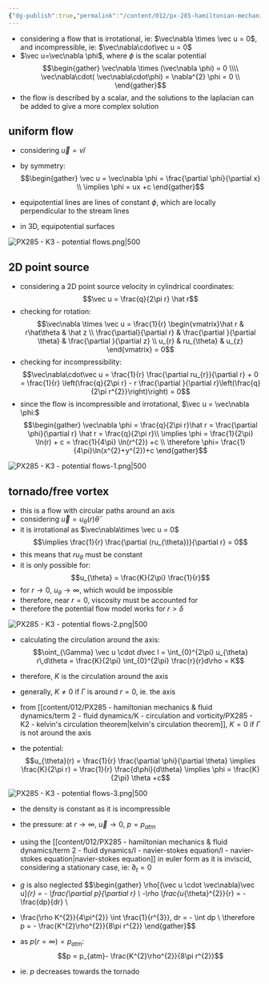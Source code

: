 ```yaml
---
{"dg-publish":true,"permalink":"/content/012/px-285-hamiltonian-mechanics-and-fluid-dynamics/term-2-fluid-dynamics/k-circulation-and-vorticity/px-285-k3-potential-flows/","noteIcon":"1","created":"2025-02-14T12:06:40.234+00:00","updated":"2025-02-14T14:20:07.502+00:00"}
---
```


- considering a flow that is irrotational, ie: $\vec\nabla \times \vec u = 0$, and incompressible, ie: $\vec\nabla\cdot\vec u = 0$
- $\vec u=\vec\nabla \phi$, where $\phi$ is the scalar potential 
$$\begin{gather}
\vec\nabla \times (\vec\nabla \phi) = 0 \\\\
\vec\nabla\cdot( \vec\nabla\cdot\phi) = \nabla^{2} \phi = 0 \\
\end{gather}$$
- the flow is described by a scalar, and the solutions to the laplacian can be added to give a more complex solution
## uniform flow
- considering $\vec u = v \hat i$
- by symmetry:
$$\begin{gather}
\vec u = \vec\nabla \phi = \frac{\partial \phi}{\partial x} \\
\implies \phi = ux +c
\end{gather}$$

- equipotential lines are lines of constant $\phi$, which are locally perpendicular to the stream lines
- in 3D, equipotential surfaces

![PX285 - K3 - potential flows.png|500](/img/user/pics/PX285%20-%20K3%20-%20potential%20flows.png)

## 2D point source
- considering a 2D point source velocity in cylindrical coordinates:
$$\vec u = \frac{q}{2\pi r} \hat r$$
- checking for rotation:
$$\vec\nabla \times \vec u = \frac{1}{r} \begin{vmatrix}\hat r & r\hat\theta & \hat z \\ \frac{\partial}{\partial r} & \frac{\partial }{\partial \theta} & \frac{\partial }{\partial z} \\ u_{r} & ru_{\theta} & u_{z} \end{vmatrix} = 0$$
- checking for incompressibility:
$$\vec\nabla\cdot\vec u = \frac{1}{r} \frac{\partial ru_{r}}{\partial r} + 0 = \frac{1}{r} \left(\frac{q}{2\pi r} - r \frac{\partial }{\partial r}\left(\frac{q}{2\pi r^{2}}\right)\right)  = 0$$
- since the flow is incompressible and irrotational, $\vec u = \vec\nabla \phi:$
$$\begin{gather}
\vec\nabla \phi = \frac{q}{2\pi r}\hat r = \frac{\partial \phi}{\partial r} \hat r = \frac{q}{2\pi r}\\
\implies \phi = \frac{1}{2\pi} \ln(r) + c = \frac{1}{4\pi} \ln(r^{2}) +c \\
\therefore \phi= \frac{1}{4\pi}\ln(x^{2}+y^{2})+c
\end{gather}$$

![PX285 - K3 - potential flows-1.png|500](/img/user/pics/PX285%20-%20K3%20-%20potential%20flows-1.png)

## tornado/free vortex
- this is a flow with circular paths around an axis
- considering $\vec u = u_{\theta}(r) \hat \theta$
- it is irrotational as $\vec\nabla\times \vec u = 0$
$$\implies \frac{1}{r} \frac{\partial (ru_{\theta})}{\partial r} = 0$$
- this means that $ru_\theta$ must be constant
- it is only possible for:
$$u_{\theta} = \frac{K}{2\pi} \frac{1}{r}$$
- for $r\to0$, $u_\theta\to\infty$, which would be impossible
- therefore, near $r=0$, viscosity must be accounted for
- therefore the potential flow model works for $r > \delta$

![PX285 - K3 - potential flows-2.png|500](/img/user/pics/PX285%20-%20K3%20-%20potential%20flows-2.png)

- calculating the circulation around the axis:
$$\oint_{\Gamma} \vec u \cdot d\vec l = \int_{0}^{2\pi} u_{\theta} r\,d\theta = \frac{K}{2\pi} \int_{0}^{2\pi} \frac{r}{r}d\rho  = K$$
- therefore, ${} K$ is the circulation around the axis
- generally, ${} K \neq 0$ if $\Gamma$ is around $r=0$, ie. the axis
- from [[content/012/PX285 - hamiltonian mechanics & fluid dynamics/term 2 - fluid dynamics/K - circulation and vorticity/PX285 - K2 - kelvin's circulation theorem\|kelvin's circulation theorem]], $K = 0$ if $\Gamma$ is not around the axis

- the potential:
$$u_{\theta}(r) = \frac{1}{r} \frac{\partial \phi}{\partial \theta} \implies \frac{K}{2\pi r} = \frac{1}{r} \frac{d\phi}{d\theta} \implies \phi = \frac{K}{2\pi} \theta +c$$

![PX285 - K3 - potential flows-3.png|500](/img/user/pics/PX285%20-%20K3%20-%20potential%20flows-3.png)

- the density is constant as it is incompressible
- the pressure: at $r\to\infty$, $\vec u \to 0$, $p = p_{atm}$

- using the [[content/012/PX285 - hamiltonian mechanics & fluid dynamics/term 2 - fluid dynamics/I - navier-stokes equation/I - navier-stokes equation\|navier-stokes equation]] in euler form as it is inviscid, considering a stationary case, ie: $\partial_{t} = 0$
- $g$ is also neglected
$$\begin{gather}
\rho[(\vec u \cdot \vec\nabla)\vec u]_{r} = - \frac{\partial p}{\partial r} \\
-\rho \frac{u_{\theta}^{2}}{r} = - \frac{dp}{dr} \\
- \frac{\rho K^{2}}{4\pi^{2}} \int \frac{1}{r^{3}}\, dr = - \int dp \\
\therefore p = - \frac{K^{2}\rho^{2}}{8\pi r^{2}} 
\end{gather}$$
- as $p(r = \infty) = p_{atm}:$
$$p = p_{atm}- \frac{K^{2}\rho^{2}}{8\pi r^{2}}$$
- ie. $p$ decreases towards the tornado